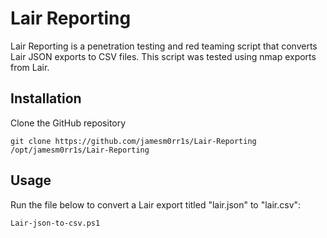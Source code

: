 # Lair Reporting

Lair Reporting is a penetration testing and red teaming script that converts Lair JSON exports to CSV files. This script was tested using nmap exports from Lair.

## Installation

Clone the GitHub repository
```
git clone https://github.com/jamesm0rr1s/Lair-Reporting /opt/jamesm0rr1s/Lair-Reporting
```

## Usage

Run the file below to convert a Lair export titled "lair.json" to "lair.csv":
```
Lair-json-to-csv.ps1
```